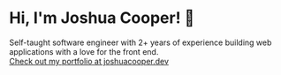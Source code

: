 # Hi, I'm Joshua Cooper! 👋

Self-taught software engineer with 2+ years of experience building web applications with a love for the front end. <br />
<a href="https://joshuacooper.dev" target="_blank">Check out my portfolio at joshuacooper.dev
